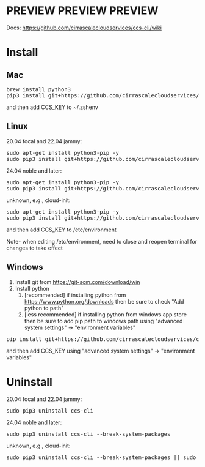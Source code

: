 # PREVIEW PREVIEW PREVIEW

Docs: https://github.com/cirrascalecloudservices/ccs-cli/wiki

# Install

## Mac

<pre>
brew install python3
pip3 install git+https://github.com/cirrascalecloudservices/ccs-cli --force-reinstall
</pre>

and then add CCS_KEY to ~/.zshenv

## Linux

20.04 focal and 22.04 jammy:
<pre>
sudo apt-get install python3-pip -y
sudo pip3 install git+https://github.com/cirrascalecloudservices/ccs-cli
</pre>

24.04 noble and later:
<pre>
sudo apt-get install python3-pip -y
sudo pip3 install git+https://github.com/cirrascalecloudservices/ccs-cli --break-system-packages
</pre>

unknown, e.g., cloud-init:
<pre>
sudo apt-get install python3-pip -y
sudo pip3 install git+https://github.com/cirrascalecloudservices/ccs-cli --break-system-packages || sudo pip3 install git+https://github.com/cirrascalecloudservices/ccs-cli
</pre>

and then add CCS_KEY to /etc/environment

Note- when editing /etc/environment, need to close and reopen terminal for changes to take effect

## Windows

1. Install git from https://git-scm.com/download/win
2. Install python
   1. [recommended] if installing python from https://www.python.org/downloads then be sure to check "Add python to path"
   1. [less recommended] if installing python from windows app store then be sure to add pip path to windows path using "advanced system settings" -> "environment variables"

<pre>
pip install git+https://github.com/cirrascalecloudservices/ccs-cli --force-reinstall
</pre>

and then add CCS_KEY using "advanced system settings" -> "environment variables"

# Uninstall

20.04 focal and 22.04 jammy:
<pre>
sudo pip3 uninstall ccs-cli
</pre>

24.04 noble and later:
<pre>
sudo pip3 uninstall ccs-cli --break-system-packages
</pre>

unknown, e.g., cloud-init:
<pre>
sudo pip3 uninstall ccs-cli --break-system-packages || sudo pip3 uninstall ccs-cli
</pre>
